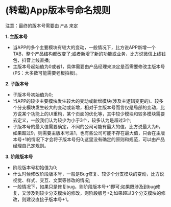 # (转载)App版本号命名规则

注意：最终的版本号需要由 `产品` 来定

**1. 主版本号**

- 当APP的多个主要模块有较大的变动，一般情况下，比方说APP新增一个TAB，整个产品结构都改变了;或者新增了新的功能或业务，比方说微信上线钱包，抖音上线直播;
- 主版本号起始值为0或者1，具体需要由产品经理来决定是否需要修改主版本号(PS：大多数可能需要老板拍板)。

**2. 子版本号**

- 子版本号初始值为0;
- 当APP的较少主要模块发生较大的变动或新增模块(涉及主逻辑变更的)、较多个分支模块发生较大的变动或新增，相对于主版本号而言仅是局部的变动，比方说某个功能上的UI重构，某个页面的优化等，其中较少模块和较多模块需要去定义，一般我们认为较少为小于3个，较多认为是超过3个;
- 子版本号的最大值需要确定，不同的公司可能有最大的值，比方说最大为9，如果超过9，则需要主版本号进1，也有些公司可能不存在最大值，只会在主版本号+1的情况下才会将子版本号归0;这里没有确定的原则和规范，可以由产品经理自己定规则。

**3. 阶段版本号**

- 阶段版本号初始值为0;
- 什么时候修改阶段版本号，一般是Bug修复、较少个分支模块的变动，比方说视觉、样式、交互、文案等修改的情况;
- 一般情况下，如果只是修复bug，则阶段版本号+1即可;如果既涉及到bug修复，又涉及到较少分支模块的修改，则阶段版号+2;如果超过3个分支模块的修改，则建议直接子版本号+1。

